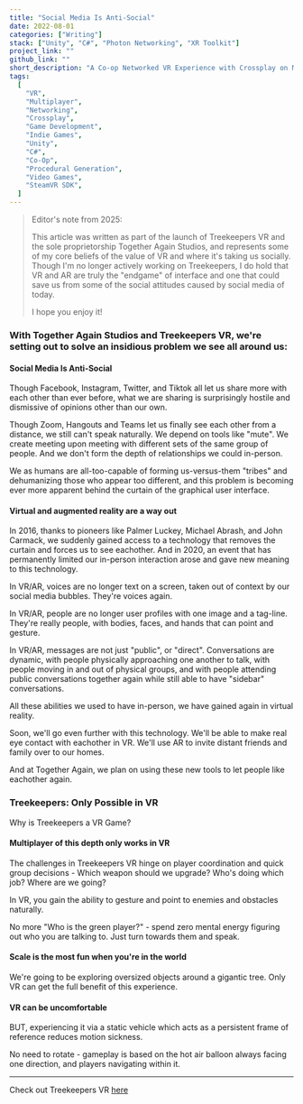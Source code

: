 ```yaml
---
title: "Social Media Is Anti-Social"
date: 2022-08-01
categories: ["Writing"]
stack: ["Unity", "C#", "Photon Networking", "XR Toolkit"]
project_link: ""
github_link: ""
short_description: "A Co-op Networked VR Experience with Crossplay on Meta Quest and SteamVR"
tags:
  [
    "VR",
    "Multiplayer",
    "Networking",
    "Crossplay",
    "Game Development",
    "Indie Games",
    "Unity",
    "C#",
    "Co-Op",
    "Procedural Generation",
    "Video Games",
    "SteamVR SDK",
  ]
---
```


> Editor's note from 2025:
>
> This article was written as part of the launch of Treekeepers VR and the sole proprietorship Together Again Studios, and represents some of my core beliefs of the value of VR and where it's taking us socially. Though I'm no longer actively working on Treekeepers, I do hold that VR and AR are truly the "endgame" of interface and one that could save us from some of the social attitudes caused by social media of today.
>
> I hope you enjoy it!

### With Together Again Studios and Treekeepers VR, we're setting out to solve an insidious problem we see all around us:

#### Social Media Is Anti-Social

Though Facebook, Instagram, Twitter, and Tiktok all let us share more with each other than ever before, what we are sharing is surprisingly hostile and dismissive of opinions other than our own.

Though Zoom, Hangouts and Teams let us finally see each other from a distance, we still can't speak naturally. We depend on tools like "mute". We create meeting upon meeting with different sets of the same group of people. And we don't form the depth of relationships we could in-person.

We as humans are all-too-capable of forming us-versus-them "tribes" and dehumanizing those who appear too different, and this problem is becoming ever more apparent behind the curtain of the graphical user interface.

#### Virtual and augmented reality are a way out

In 2016, thanks to pioneers like Palmer Luckey, Michael Abrash, and John Carmack, we suddenly gained access to a technology that removes the curtain and forces us to see eachother. And in 2020, an event that has permanently limited our in-person interaction arose and gave new meaning to this technology.

In VR/AR, voices are no longer text on a screen, taken out of context by our social media bubbles. They're voices again.

In VR/AR, people are no longer user profiles with one image and a tag-line. They're really people, with bodies, faces, and hands that can point and gesture.

In VR/AR, messages are not just "public", or "direct". Conversations are dynamic, with people physically approaching one another to talk, with people moving in and out of physical groups, and with people attending public conversations together again while still able to have "sidebar" conversations.

All these abilities we used to have in-person, we have gained again in virtual reality.

Soon, we'll go even further with this technology. We'll be able to make real eye contact with eachother in VR. We'll use AR to invite distant friends and family over to our homes.

And at Together Again, we plan on using these new tools to let people like eachother again.

### Treekeepers: Only Possible in VR

Why is Treekeepers a VR Game?

#### Multiplayer of this depth only works in VR

The challenges in Treekeepers VR hinge on player coordination and quick group decisions - Which weapon should we upgrade? Who's doing which job? Where are we going?

In VR, you gain the ability to gesture and point to enemies and obstacles naturally.

No more "Who is the green player?" - spend zero mental energy figuring out who you are talking to. Just turn towards them and speak.

#### Scale is the most fun when you're in the world

We're going to be exploring oversized objects around a gigantic tree. Only VR can get the full benefit of this experience.

#### VR can be uncomfortable

BUT, experiencing it via a static vehicle which acts as a persistent frame of reference reduces motion sickness.

No need to rotate - gameplay is based on the hot air balloon always facing one direction, and players navigating within it.

---

Check out Treekeepers VR [here](/treekeepers-vr)
